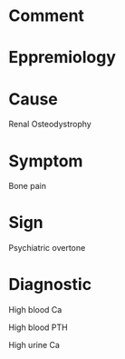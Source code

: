 # Comment

# Eppremiology

# Cause

Renal Osteodystrophy

# Symptom

Bone pain

# Sign

Psychiatric overtone

# Diagnostic

High blood Ca

High blood PTH

High urine Ca
